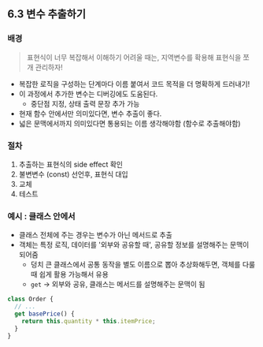 ## 6.3 변수 추출하기

### 배경

> 표현식이 너무 복잡해서 이해하기 어려울 때는, 지역변수를 확용해 표현식을 쪼개 관리하자!

- 복잡한 로직을 구성하는 단계마다 이름 붙여서 코드 목적을 더 명확하게 드러내기!
- 이 과정에서 추가한 변수는 디버깅에도 도움된다.
  - 중단점 지정, 상태 출력 문장 추가 가능
- 현재 함수 안에서만 의미있다면, 변수 추출이 좋다.
- 넓은 문맥에서까지 의미있다면 통용되는 이름 생각해야함 (함수로 추출해야함)

### 절차

1. 추출하는 표현식의 side effect 확인
2. 불변변수 (const) 선언후, 표현식 대입
3. 교체
4. 테스트

### 예시 : 클래스 안에서

- 클래스 전체에 주는 경우는 변수가 아닌 메서드로 추출
- 객체는 특정 로직, 데이터를 '외부와 공유할 때', 공유할 정보를 설명해주는 문맥이 되어줌
  - 덩치 큰 클래스에서 공통 동작을 별도 이름으로 뽑아 추상화해두면, 객체를 다룰 때 쉽게 활용 가능해서 유용
  - `get` -> 외부와 공유, 클래스는 메서드를 설명해주는 문맥이 됨

```js
class Order {
  // ...
  get basePrice() {
    return this.quantity * this.itemPrice;
  }
}
```

